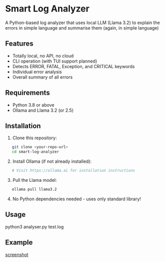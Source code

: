 # Smart Log Analyzer

A Python-based log analyzer that uses local LLM (Llama 3.2) to explain the errors in simple language and summarise them (again, in simple language)

## Features
- Totally local, no API, no cloud
- CLI operation (with TUI support planned)
- Detects ERROR, FATAL, Exception, and CRITICAL keywords
- Individual error analysis
- Overall summary of all errors


## Requirements
- Python 3.8 or above
- Ollama and Llama 3.2 (or 2.5)

## Installation

1. Clone this repository:
```bash
   git clone <your-repo-url>
   cd smart-log-analyzer
```

2. Install Ollama (if not already installed):
```bash
   # Visit https://ollama.ai for installation instructions
```

3. Pull the Llama model:
```bash
   ollama pull llama3.2
```

4. No Python dependencies needed - uses only standard library!


## Usage
python3 analyser.py test.log

## Example
[screenshot](!screenshot.png)